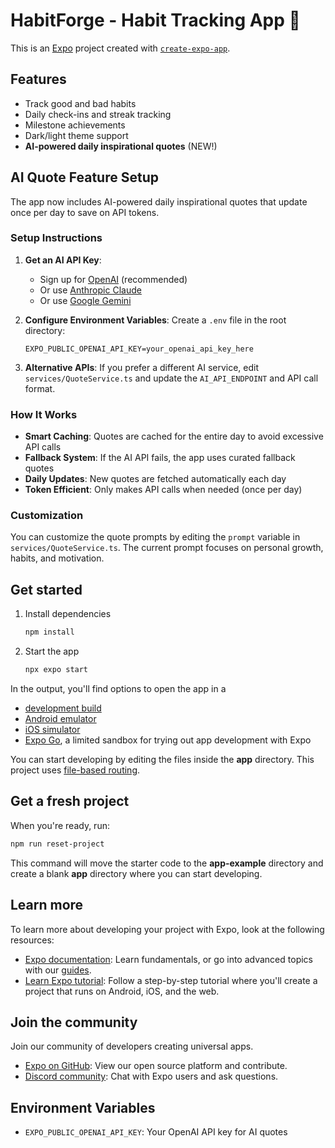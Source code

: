 # HabitForge - Habit Tracking App 👋

This is an [Expo](https://expo.dev) project created with [`create-expo-app`](https://www.npmjs.com/package/create-expo-app).

## Features

- Track good and bad habits
- Daily check-ins and streak tracking
- Milestone achievements
- Dark/light theme support
- **AI-powered daily inspirational quotes** (NEW!)

## AI Quote Feature Setup

The app now includes AI-powered daily inspirational quotes that update once per day to save on API tokens.

### Setup Instructions

1. **Get an AI API Key**:

   - Sign up for [OpenAI](https://platform.openai.com/) (recommended)
   - Or use [Anthropic Claude](https://console.anthropic.com/)
   - Or use [Google Gemini](https://makersuite.google.com/app/apikey)

2. **Configure Environment Variables**:
   Create a `.env` file in the root directory:

   ```
   EXPO_PUBLIC_OPENAI_API_KEY=your_openai_api_key_here
   ```

3. **Alternative APIs**:
   If you prefer a different AI service, edit `services/QuoteService.ts` and update the `AI_API_ENDPOINT` and API call format.

### How It Works

- **Smart Caching**: Quotes are cached for the entire day to avoid excessive API calls
- **Fallback System**: If the AI API fails, the app uses curated fallback quotes
- **Daily Updates**: New quotes are fetched automatically each day
- **Token Efficient**: Only makes API calls when needed (once per day)

### Customization

You can customize the quote prompts by editing the `prompt` variable in `services/QuoteService.ts`. The current prompt focuses on personal growth, habits, and motivation.

## Get started

1. Install dependencies

   ```bash
   npm install
   ```

2. Start the app

   ```bash
   npx expo start
   ```

In the output, you'll find options to open the app in a

- [development build](https://docs.expo.dev/develop/development-builds/introduction/)
- [Android emulator](https://docs.expo.dev/workflow/android-studio-emulator/)
- [iOS simulator](https://docs.expo.dev/workflow/ios-simulator/)
- [Expo Go](https://expo.dev/go), a limited sandbox for trying out app development with Expo

You can start developing by editing the files inside the **app** directory. This project uses [file-based routing](https://docs.expo.dev/router/introduction).

## Get a fresh project

When you're ready, run:

```bash
npm run reset-project
```

This command will move the starter code to the **app-example** directory and create a blank **app** directory where you can start developing.

## Learn more

To learn more about developing your project with Expo, look at the following resources:

- [Expo documentation](https://docs.expo.dev/): Learn fundamentals, or go into advanced topics with our [guides](https://docs.expo.dev/guides).
- [Learn Expo tutorial](https://docs.expo.dev/tutorial/introduction/): Follow a step-by-step tutorial where you'll create a project that runs on Android, iOS, and the web.

## Join the community

Join our community of developers creating universal apps.

- [Expo on GitHub](https://github.com/expo/expo): View our open source platform and contribute.
- [Discord community](https://chat.expo.dev): Chat with Expo users and ask questions.

## Environment Variables

- `EXPO_PUBLIC_OPENAI_API_KEY`: Your OpenAI API key for AI quotes
